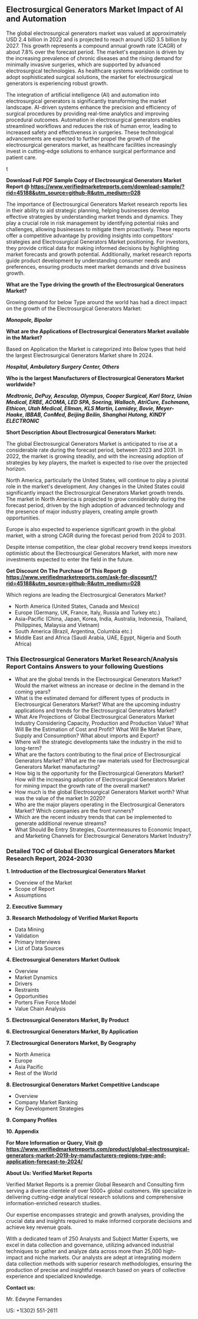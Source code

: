 <h2>Electrosurgical Generators Market Impact of AI and Automation</h2><p>The global electrosurgical generators market was valued at approximately USD 2.4 billion in 2022 and is projected to reach around USD 3.5 billion by 2027. This growth represents a compound annual growth rate (CAGR) of about 7.8% over the forecast period. The market's expansion is driven by the increasing prevalence of chronic diseases and the rising demand for minimally invasive surgeries, which are supported by advanced electrosurgical technologies. As healthcare systems worldwide continue to adopt sophisticated surgical solutions, the market for electrosurgical generators is experiencing robust growth.</p><p>The integration of artificial intelligence (AI) and automation into electrosurgical generators is significantly transforming the market landscape. AI-driven systems enhance the precision and efficiency of surgical procedures by providing real-time analytics and improving procedural outcomes. Automation in electrosurgical generators enables streamlined workflows and reduces the risk of human error, leading to increased safety and effectiveness in surgeries. These technological advancements are expected to further propel the growth of the electrosurgical generators market, as healthcare facilities increasingly invest in cutting-edge solutions to enhance surgical performance and patient care.</p>t</p><p id="" class=""><strong>Download Full PDF Sample Copy of Electrosurgical Generators Market Report @ <a href="https://www.verifiedmarketreports.com/download-sample/?rid=45188&utm_source=github-R&utm_medium=028" target="_blank">https://www.verifiedmarketreports.com/download-sample/?rid=45188&utm_source=github-R&utm_medium=028</a></strong></p><p>The importance of&nbsp;Electrosurgical Generators Market research reports lies in their ability to aid strategic planning, helping businesses develop effective strategies by understanding market trends and dynamics. They play a crucial role in risk management by identifying potential risks and challenges, allowing businesses to mitigate them proactively. These reports offer a competitive advantage by providing insights into competitors' strategies and Electrosurgical Generators Market positioning. For investors, they provide critical data for making informed decisions by highlighting market forecasts and growth potential. Additionally, market research reports guide product development by understanding consumer needs and preferences, ensuring products meet market demands and drive business growth.</p><p><strong>What are the&nbsp;Type driving the growth of the Electrosurgical Generators Market?</strong></p><p id="" class="">Growing demand for below Type around the world has had a direct impact on the growth of the Electrosurgical Generators Market:</p><em><strong>Monopole, Bipolar</strong></em></p><strong>What are the&nbsp;Applications&nbsp;of Electrosurgical Generators Market available in the Market?</strong></p><p id="" class="">Based on Application the Market is categorized into Below types that held the largest Electrosurgical Generators Market share In 2024.</p><em><strong>Hospital, Ambulatory Surgery Center, Others</strong></em></p><strong>Who is the largest Manufacturers of Electrosurgical Generators Market worldwide?</strong></p><p><em><strong>Medtronic, DePuy, Aesculap, Olympus, Cooper Surgical, Karl Storz, Union Medical, ERBE, ACOMA, LED SPA, Soering, Wallach, AtriCure, Eschmann, Ethicon, Utah Medical, Ellman, KLS Martin, Lamidey, Bovie, Meyer-Haake, IBBAB, ConMed, Beijing Beilin, Shanghai Hutong, KINDY ELECTRONIC</strong></em></p><p id="" class=""><strong>Short Description About Electrosurgical Generators Market:</strong></p><p>The global Electrosurgical Generators Market is anticipated to rise at a considerable rate during the forecast period, between 2023 and 2031. In 2022, the market is growing steadily, and with the increasing adoption of strategies by key players, the market is expected to rise over the projected horizon.</p><p>North America, particularly the United States, will continue to play a pivotal role in the market's development. Any changes in the United States could significantly impact the Electrosurgical Generators Market growth trends. The market in North America is projected to grow considerably during the forecast period, driven by the high adoption of advanced technology and the presence of major industry players, creating ample growth opportunities.</p><p>Europe is also expected to experience significant growth in the global market, with a strong CAGR during the forecast period from 2024 to 2031.</p><p>Despite intense competition, the clear global recovery trend keeps investors optimistic about the Electrosurgical Generators Market, with more new investments expected to enter the field in the future.</p><p id="" class=""><strong>Get Discount On The Purchase Of This Report @ <a href="https://www.verifiedmarketreports.com/ask-for-discount/?rid=45188&utm_source=github-R&utm_medium=028" target="_blank">https://www.verifiedmarketreports.com/ask-for-discount/?rid=45188&utm_source=github-R&utm_medium=028</a></strong></p>Which regions are leading the Electrosurgical Generators Market?</p><ul><li>North America (United States, Canada and Mexico)</li><li>Europe (Germany, UK, France, Italy, Russia and Turkey etc.)</li><li>Asia-Pacific (China, Japan, Korea, India, Australia, Indonesia, Thailand, Philippines, Malaysia and Vietnam)</li><li>South America (Brazil, Argentina, Columbia etc.)</li><li>Middle East and Africa (Saudi Arabia, UAE, Egypt, Nigeria and South Africa)</li></ul><h3 id="" class="">This Electrosurgical Generators Market Research/Analysis Report Contains Answers to your following Questions</h3><ul><li>What are the global trends in the Electrosurgical Generators Market? Would the market witness an increase or decline in the demand in the coming years?</li><li>What is the estimated demand for different types of products in Electrosurgical Generators Market? What are the upcoming industry applications and trends for the Electrosurgical Generators Market?</li><li>What Are Projections of Global Electrosurgical Generators Market Industry Considering Capacity, Production and Production Value? What Will Be the Estimation of Cost and Profit? What Will Be Market Share, Supply and Consumption? What about imports and Export?</li><li>Where will the strategic developments take the industry in the mid to long-term?</li><li>What are the factors contributing to the final price of Electrosurgical Generators Market? What are the raw materials used for Electrosurgical Generators Market manufacturing?</li><li>How big is the opportunity for the Electrosurgical Generators Market? How will the increasing adoption of Electrosurgical Generators Market for mining impact the growth rate of the overall market?</li><li>How much is the global Electrosurgical Generators Market worth? What was the value of the market In 2020?</li><li>Who are the major players operating in the Electrosurgical Generators Market? Which companies are the front runners?</li><li>Which are the recent industry trends that can be implemented to generate additional revenue streams?</li><li>What Should Be Entry Strategies, Countermeasures to Economic Impact, and Marketing Channels for Electrosurgical Generators Market Industry?</li></ul><h3 id="" class="">Detailed TOC of Global Electrosurgical Generators Market Research Report, 2024-2030</h3><p id="" class=""><strong>1. Introduction of the Electrosurgical Generators Market</strong></p><ul><li>Overview of the Market</li><li>Scope of Report</li><li>Assumptions</li></ul><p id="" class=""><strong>2. Executive Summary</strong></p><p id="" class=""><strong>3. Research Methodology of Verified Market Reports</strong></p><ul><li>Data Mining</li><li>Validation</li><li>Primary Interviews</li><li>List of Data Sources</li></ul><p id="" class=""><strong>4. Electrosurgical Generators Market Outlook</strong></p><ul><li>Overview</li><li>Market Dynamics</li><li>Drivers</li><li>Restraints</li><li>Opportunities</li><li>Porters Five Force Model</li><li>Value Chain Analysis</li></ul><p id="" class=""><strong>5. Electrosurgical Generators Market, By Product</strong></p><p id="" class=""><strong>6. Electrosurgical Generators Market, By Application</strong></p><p id="" class=""><strong>7. Electrosurgical Generators Market, By Geography</strong></p><ul><li>North America</li><li>Europe</li><li>Asia Pacific</li><li>Rest of the World</li></ul><p id="" class=""><strong>8. Electrosurgical Generators Market Competitive Landscape</strong></p><ul><li>Overview</li><li>Company Market Ranking</li><li>Key Development Strategies</li></ul><p id="" class=""><strong>9. Company Profiles</strong></p><p id="" class=""><strong>10. Appendix</strong></p><p id="" class=""><strong>For More Information or Query, Visit @ <a href="https://www.verifiedmarketreports.com/product/global-electrosurgical-generators-market-2019-by-manufacturers-regions-type-and-application-forecast-to-2024/" target="_blank">https://www.verifiedmarketreports.com/product/global-electrosurgical-generators-market-2019-by-manufacturers-regions-type-and-application-forecast-to-2024/</a></strong></p><p id="" class=""><strong>About Us: Verified Market Reports</strong></p><p id="" class="">Verified Market Reports is a premier Global Research and Consulting firm serving a diverse clientele of over 5000+ global customers. We specialize in delivering cutting-edge analytical research solutions and comprehensive information-enriched research studies.</p><p id="" class="">Our expertise encompasses strategic and growth analyses, providing the crucial data and insights required to make informed corporate decisions and achieve key revenue goals.</p><p id="" class="">With a dedicated team of 250 Analysts and Subject Matter Experts, we excel in data collection and governance, utilizing advanced industrial techniques to gather and analyze data across more than 25,000 high-impact and niche markets. Our analysts are adept at integrating modern data collection methods with superior research methodologies, ensuring the production of precise and insightful research based on years of collective experience and specialized knowledge.</p><p id="" class=""><strong>Contact us:</strong></p><p id="" class="">Mr. Edwyne Fernandes</p><p id="" class="">US: +1(302) 551-2611</p>